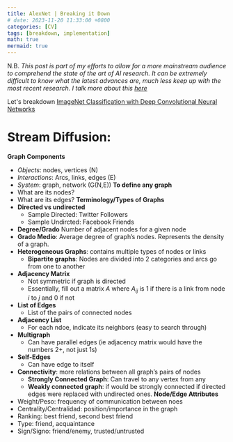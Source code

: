 ```yaml
---
title: AlexNet | Breaking it Down
# date: 2023-11-20 11:33:00 +0800
categories: [CV]
tags: [breakdown, implementation]
math: true
mermaid: true
---
```




N.B. *This post is part of my efforts to allow for a more mainstream audience to comprehend the state of the art of AI research. It can be extremely difficult to know what the latest advances are, much less keep up with the most recent research. I talk more about this [here](/posts/papers=complicated/)*



Let's breakdown [ImageNet Classification with Deep Convolutional Neural Networks](https://papers.nips.cc/paper_files/paper/2012/hash/c399862d3b9d6b76c8436e924a68c45b-Abstract.html)


# Stream Diffusion: 
**Graph Components**
- *Objects*: nodes, vertices (N)
- *Interactions*: Arcs, links, edges (E)
- *System*: graph, network (G(N,E))
**To define any graph**
- What are its nodes?
- What are its edges?
**Terminology/Types of Graphs**
- **Directed vs undirected**
	- Sample Directed: Twitter Followers
	- Sample Undircted: Facebook Friends
- **Degree/Grado** Number of adjacent nodes for a given node
- **Grado Medio**: Average degree of graph’s nodes. Represents the density of a graph.
- **Heterogeneous Graphs**: contains multiple types of nodes or links
	- **Bipartite graphs**: Nodes are divided into 2 categories and arcs go from one to another
- **Adjacency Matrix**
	- Not symmetric if graph is directed
	- Essentially, fill out a matrix $A$ where $A_{ij}$ is 1 if there is a link from node $i$ to $j$ and 0 if not
- **List of Edges**
	- List of the pairs of  connected nodes 
- **Adjacency List**
	- For each ndoe, indicate its neighbors (easy to search through)
- **Multigraph**
	- Can have parallel edges (ie adjacency matrix would have the numbers 2+, not just 1s)
- **Self-Edges**
	- Can have edge to itself
- **Connectivity**: more relations between all graph’s pairs of nodes
	- **Strongly Connected Graph**: Can travel to any vertex from any
	- **Weakly connected graph**: if would be strongly connected if directed edges were replaced with undirected ones.
**Node/Edge Attributes**
- Weight/Peso: frequency of communication between noes
- Centrality/Centralidad: position/importance in the graph
- Ranking: best friend, second best friend
- Type: friend, acquaintance
- Sign/Signo: friend/enemy, trusted/untrusted
